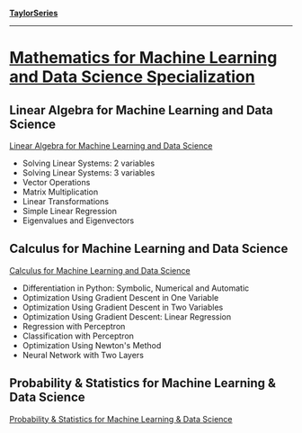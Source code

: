 
**[TaylorSeries](https://github.com/iampramodyadav/ML-Mathematics/blob/main/TaylorSeries.ipynb)**

---

# [Mathematics for Machine Learning and Data Science Specialization](https://www.deeplearning.ai/courses/mathematics-for-machine-learning-and-data-science-specialization/)
## Linear Algebra for Machine Learning and Data Science

[Linear Algebra for Machine Learning and Data Science](https://github.com/iampramodyadav/ML-Mathematics/blob/main/linear_algebra_ML.ipynb)
- Solving Linear Systems: 2 variables
- Solving Linear Systems: 3 variables
- Vector Operations
- Matrix Multiplication
- Linear Transformations
- Simple Linear Regression
- Eigenvalues and Eigenvectors
 
## Calculus for Machine Learning and Data Science

[Calculus for Machine Learning and Data Science](https://github.com/iampramodyadav/ML-Mathematics/blob/main/calculus_ML.ipynb)
- Differentiation in Python: Symbolic, Numerical and Automatic
- Optimization Using Gradient Descent in One Variable
- Optimization Using Gradient Descent in Two Variables
- Optimization Using Gradient Descent: Linear Regression
- Regression with Perceptron
- Classification with Perceptron
- Optimization Using Newton's Method
- Neural Network with Two Layers
  
## Probability & Statistics for Machine Learning & Data Science

[Probability & Statistics for Machine Learning & Data Science](https://github.com/iampramodyadav/ML-Mathematicss/blob/main/prob_stat_ML.ipynb)
